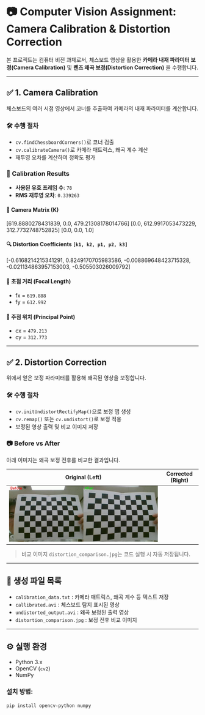 # 📷 Computer Vision Assignment: Camera Calibration & Distortion Correction

본 프로젝트는 컴퓨터 비전 과제로서, 체스보드 영상을 활용한 **카메라 내재 파라미터 보정(Camera Calibration)** 및 **렌즈 왜곡 보정(Distortion Correction)** 을 수행합니다.

---

## ✅ 1. Camera Calibration

체스보드의 여러 시점 영상에서 코너를 추출하여 카메라의 내재 파라미터를 계산합니다.

### 🛠 수행 절차

- `cv.findChessboardCorners()`로 코너 검출
- `cv.calibrateCamera()`로 카메라 매트릭스, 왜곡 계수 계산
- 재투영 오차를 계산하여 정확도 평가

### 📌 Calibration Results

- **사용된 유효 프레임 수**: `78`
- **RMS 재투영 오차**: `0.339263`

#### 🔧 Camera Matrix (K)

[619.8880278431839, 0.0, 479.21308178014766]
[0.0, 612.9917053473229, 312.7732748752825]
[0.0, 0.0, 1.0]

#### 🔍 Distortion Coefficients `[k1, k2, p1, p2, k3]`

[-0.6168214215341291, 0.8249170705983586, -0.008869648423715328, -0.021134863957153003, -0.505503026009792]

#### 🔭 초점 거리 (Focal Length)

- fx = `619.888`
- fy = `612.992`

#### 🎯 주점 위치 (Principal Point)

- cx = `479.213`
- cy = `312.773`

---

## ✅ 2. Distortion Correction

위에서 얻은 보정 파라미터를 활용해 왜곡된 영상을 보정합니다.

### 🛠 수행 절차

- `cv.initUndistortRectifyMap()`으로 보정 맵 생성
- `cv.remap()` 또는 `cv.undistort()`로 보정 적용
- 보정된 영상 출력 및 비교 이미지 저장

### 📷 Before vs After

아래 이미지는 왜곡 보정 전후를 비교한 결과입니다.

| Original (Left)                                     | Corrected (Right) |
| --------------------------------------------------- | ----------------- |
| ![Distortion Correction](distortion_comparison.jpg) |

> 비교 이미지 `distortion_comparison.jpg`는 코드 실행 시 자동 저장됩니다.

---

## 📂 생성 파일 목록

- `calibration_data.txt` : 카메라 매트릭스, 왜곡 계수 등 텍스트 저장
- `callibrated.avi` : 체스보드 탐지 표시된 영상
- `undistorted_output.avi` : 왜곡 보정된 출력 영상
- `distortion_comparison.jpg` : 보정 전후 비교 이미지

---

## ⚙️ 실행 환경

- Python 3.x
- OpenCV (`cv2`)
- NumPy

### 설치 방법:

```bash
pip install opencv-python numpy
```
